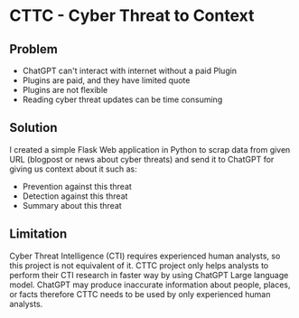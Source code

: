 # CTTC  - Cyber Threat to Context

## Problem 

* ChatGPT can't interact with internet without a paid Plugin 
* Plugins are paid, and they have limited quote
* Plugins are not flexible
* Reading cyber threat updates can be time consuming


## Solution

I created a simple Flask Web application in Python to scrap data from given URL (blogpost or news about cyber threats) and send it to ChatGPT for giving us context about it such as:
  * Prevention against this threat
  * Detection against this threat
  * Summary about this threat


## Limitation 

Cyber Threat Intelligence (CTI) requires experienced human analysts, so this project is not equivalent of it. CTTC project only helps analysts to perform their CTI research in faster way by using ChatGPT Large language model.
ChatGPT may produce inaccurate information about people, places, or facts therefore CTTC needs to be used by only experienced human analysts.


